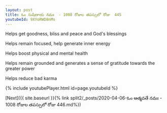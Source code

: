 ```yaml
---
layout: post
title: ఓం సుషేణాయ నమః  - 1008 రోజుల తపస్సులో రోజు  445
youtubeId: 9XYoRWD8nMs
---
```

 
 
Helps get goodness, bliss and peace and God's blessings
 
Helps remain focused, help generate inner energy 
 
Helps boost physical and mental health 
 
Helps remain grounded and generates a sense of gratitude towards the greater power 
 
Helps reduce bad karma
 
 
 
 


{% include youtubePlayer.html id=page.youtubeId %}
 
[Next]({{ site.baseurl }}{% link  split2/_posts/2020-04-06-ఓం ఆత్మవతే నమః  - 1008 రోజుల తపస్సులో రోజు  446.md%})
 
